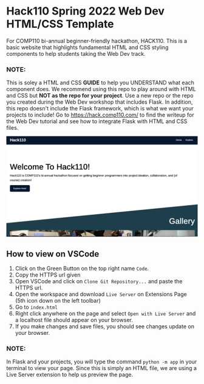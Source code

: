 # Hack110 Spring 2022 Web Dev HTML/CSS Template

For COMP110 bi-annual beginner-friendly hackathon, HACK110. This is a basic website that highlights fundamental HTML and CSS styling components to help students taking the Web Dev track.

### NOTE:
This is soley a HTML and CSS **GUIDE** to help you UNDERSTAND what each component does. We recommend using this repo to play around with HTML and CSS but **NOT as the repo for your project**. Use a new repo or the repo you created during the Web Dev workshop that includes Flask. In addition, this repo doesn't include the Flask framework, which is what we want your projects to include! Go to https://hack.comp110.com/ to find the writeup for the Web Dev tutorial and see how to integrate Flask with HTML and CSS files.

![](images/hack110-website.png)

## How to view on VSCode

1. Click on the Green Button on the top right name `Code`.
2. Copy the HTTPS url given
3. Open VSCode and click on `Clone Git Repository...` and paste the HTTPS url.
4. Open the workspace and download `Live Server` on Extensions Page (5th icon down on the left toolbar)
5. Go to `index.html`
6. Right click anywhere on the page and select `Open with Live Server` and a localhost file should appear on your browser.
7. If you make changes and save files, you should see changes update on your browser.

### NOTE:
In Flask and your projects, you will type the command `python -m app` in your terminal to view your page. Since this is simply an HTML file, we are using a Live Server extension to help us preview the page.
